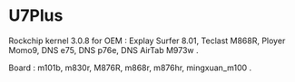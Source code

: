 # U7Plus

Rockchip kernel 3.0.8 for OEM : Explay Surfer 8.01, Teclast M868R, Ployer Momo9, DNS e75, DNS p76e, DNS AirTab M973w .

Board : m101b, m830r, M876R, m868r, m876hr, mingxuan_m100 .
